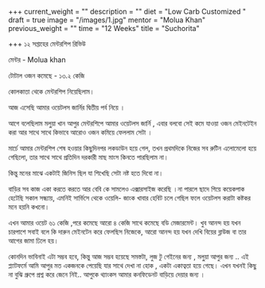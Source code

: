 +++
current_weight = ""
description = ""
diet = "Low Carb Customized "
draft = true
image = "/images/1.jpg"
mentor = "Molua Khan"
previous_weight = ""
time = "12 Weeks"
title = "Suchorita"

+++
১২ সপ্তাহের মেন্টরশিপ রিভিউ

মেন্টর - Molua khan

টোটাল ওজন কমেছে - ১৩.২ কেজি

কোলকাতা থেকে মেন্টরশিপ নিয়েছিলাম।

আজ এসেছি আমার ওয়েটলস জার্নির দ্বিতীয় পর্ব নিয়ে ।

আগে বলেছিলাম মলু্য়া খান আপুর মেন্টরশিপে আমার ওয়েটলস জার্নি , এবার বলবো সেই কমে যাওয়া ওজন মেইনটেইন করা আর সাথে সাথে কিভাবে আরোও ওজন কমিয়ে ফেললাম সেটা ।

মার্চে আমার মেন্টরশিপ শেষ হওয়ার কিছুদিনপর লকডাউন হয়ে গেল, তখন প্রথমদিকে নিজের সব রুটিন এলোমেলো হয়ে গেছিলো, তার সাথে সাথে প্রতিদিন দরকারী মাছ মাংস কিনতে পারছিলাম না।

কিন্তু মনের মাঝে একটাই জিনিস ছিল যা শিখেছি সেটা নষ্ট হতে দিবো না।

বাড়ির সব কাজ একা করতে করতে আর বেবি কে সামলেও এক্সারসাইজ করেছি ।না পারলে ছাদে গিয়ে কয়েকপাক হেটেছি সকাল সন্ধ্যায়, এমনিই সার্ভিসে থেকে ওয়েলি- জাংক খাবার হেবিট চলে গেছিল ফলে ওয়েটলস করাটা কষ্টকর মনে হয়নি কখনো।

এখন আমার ওয়েট ৬১ কেজি ,পরে কমেছে আরো ৪ কেজি সাথে কমেছে বডি মেজারমেন্ট। খুব আনন্দ হয় যখন চারপাশে সবাই বলে কি দারুন মেইনটেন করে ফেলছিস নিজেকে, আরো আনন্দ হয় যখন দেখি বিয়ের ব্লাউজ বা তার আগের জামা ঢিলে হয়।

কোনদিন ভাবিনাই এটা সম্ভব হবে, কিন্তু আজ সম্ভব হয়েছে সমস্তটা, লুজ টু গেইনের জন্য , মলু্য়া আপুর জন্য .. এই প্ল্যাটফর্মে আমি আপুর মত একজনকে পেয়েছি যার সাথে দেখা না হোক , একটা একাত্বতা হয়ে গেছে। এখন যখনই কিছু না বুঝি গ্রুপে প্রশ্ন করে জেনে নিই.. আপুকে থ্যাংকস আমার কনফিডেনট বাড়িয়ে দেয়ার জন্য ।